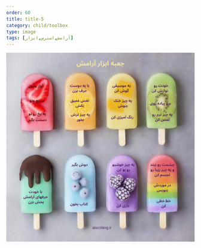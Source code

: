 ```yaml
---
order: 60
title: title-5
category: child/toolbox
type: image
tags: [آرامش,استرس,ابزار]
---
```


![](../../static/images/relaxing-box.png)